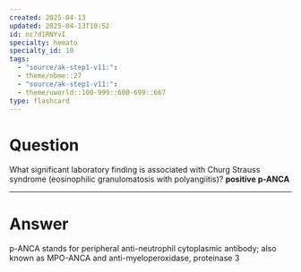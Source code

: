 ```yaml
---
created: 2025-04-13
updated: 2025-04-13T10:52
id: nc?d1RNYvI
specialty: hemato
specialty_id: 10
tags:
  - "source/ak-step1-v11:": 
  - theme/nbme::27
  - "source/ak-step1-v11:": 
  - theme/uworld::100-999::600-699::667
type: flashcard
---
```


# Question
What significant laboratory finding is associated with Churg Strauss syndrome (eosinophilic granulomatosis with polyangiitis)?   **positive p-ANCA**

---

# Answer
p-ANCA stands for peripheral anti-neutrophil cytoplasmic antibody; also known as MPO-ANCA and anti-myeloperoxidase, proteinase 3